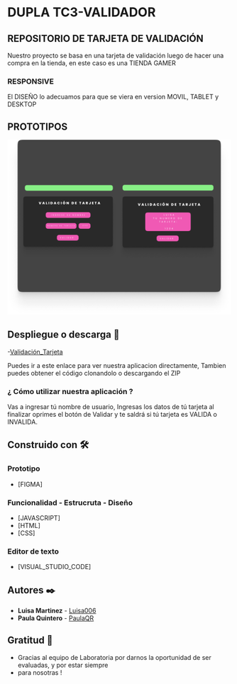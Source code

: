 # DUPLA TC3-VALIDADOR

## REPOSITORIO DE TARJETA DE VALIDACIÓN

Nuestro proyecto se basa en una tarjeta de validación luego de 
hacer una compra en  la tienda, en este caso es una TIENDA GAMER 

### RESPONSIVE

El DISEÑO lo adecuamos para que se viera en version MOVIL, TABLET y DESKTOP

## PROTOTIPOS 

<img src="./assets/Prototipo.png"/>


## Despliegue  o descarga 🚀

-[Validación_Tarjeta](https://PaulaQR.github.io/Proyecto_TC3)


Puedes ir a este enlace para ver nuestra aplicacion directamente, 
Tambien puedes obtener el código clonandolo o descargando el ZIP 


### ¿ Cómo utilizar nuestra aplicación ? 

Vas a ingresar tú nombre de usuario,
Ingresas los datos de tú tarjeta al finalizar oprimes el botón de Validar y te saldrá 
si tú tarjeta es VALIDA o INVALIDA.


## Construido con 🛠️

### Prototipo
* [FIGMA]
### Funcionalidad - Estrucruta - Diseño
* [JAVASCRIPT]
* [HTML]
* [CSS]
### Editor de texto
* [VISUAL_STUDIO_CODE]


## Autores ✒️


* **Luisa Martinez** - [Luisa006](https://github.com/Luisa006)
* **Paula Quintero** - [PaulaQR](https://github.com/PaulaQR)


## Gratitud 🎁

* Gracias al equipo de Laboratoria por darnos la oportunidad de ser evaluadas, y por estar siempre
* para nosotras ! 

 
